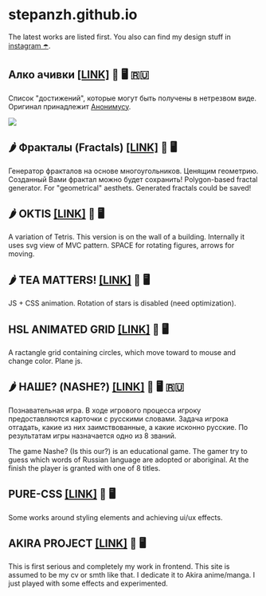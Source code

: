 # stepanzh.github.io
The latest works are listed first.
You also can find my design stuff in [instagram ☂️](https://instagram.com/stepanzh_design/).

## Алко ачивки [[LINK]](https://stepanzh.github.io/alco_achievements/) 📱 🖥️ 🇷🇺
Список "достижений", которые могут быть получены в нетрезвом виде.
Оригинал принадлежит [Анонимусу](https://2ch.hk).

![](https://stepanzh.github.io/alco_achievements/)

## 🌶️ Фракталы (Fractals) [[LINK]](https://stepanzh.github.io/fractals/) 📵 🖥️
Генератор фракталов на основе многоугольников. Ценящим геометрию. Созданный Вами фрактал можно будет сохранить!
Polygon-based fractal generator. For "geometrical" aesthets. Generated fractals could be saved!

## 🌶️ OKTIS [[LINK]](https://stepanzh.github.io/oktis/) 📱 🖥️
A variation of Tetris. This version is on the wall of a building. Internally it uses svg view of MVC pattern.
SPACE for rotating figures, arrows for moving.

## 🌶️ TEA MATTERS! [[LINK]](https://stepanzh.github.io/tea-matters/) 📱 🖥️
JS + CSS animation. Rotation of stars is disabled (need optimization).

## HSL ANIMATED GRID [[LINK]](https://stepanzh.github.io/hsl-grid/) 📵 🖥️
A ractangle grid containing circles, which move toward to mouse and change color. Plane js.

## 🌶️ НАШЕ? (NASHE?) [[LINK]](https://stepanzh.github.io/etymology/) 📱 🖥️ 🇷🇺
Познавательная игра. В ходе игрового процесса игроку предоставляются карточки с русскими словами. Задача игрока отгадать, какие из них заимствованные, а какие исконно русские. По результатам игры назначается одно из 8 званий.

The game Nashe? (Is this our?) is an educational game. The gamer try to guess which words of Russian language are adopted or aboriginal. At the finish the player is granted with one of 8 titles.

## PURE-CSS [[LINK]](https://stepanzh.github.io/pure-css/) 📱 🖥️
Some works around styling elements and achieving ui/ux effects.

## AKIRA PROJECT [[LINK]](https://stepanzh.github.io/akira/) 📵 🖥️
This is first serious and completely my work in frontend. This site is assumed to be my cv or smth like that.
I dedicate it to Akira anime/manga. I just played with some effects and experimented.
